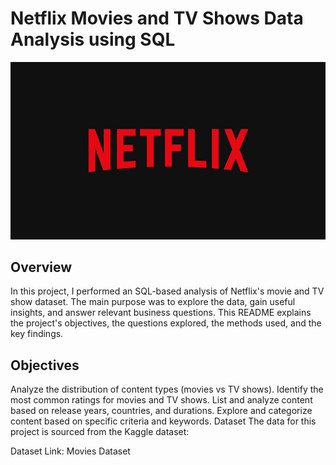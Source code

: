 # Netflix Movies and TV Shows Data Analysis using SQL
![Logo](Netflix_Logo.jpg)
## Overview
In this project, I performed an SQL-based analysis of Netflix's movie and TV show dataset. The main purpose was to explore the data, gain useful insights, and answer relevant business questions. This README explains the project's objectives, the questions explored, the methods used, and the key findings.

## Objectives
Analyze the distribution of content types (movies vs TV shows).
Identify the most common ratings for movies and TV shows.
List and analyze content based on release years, countries, and durations.
Explore and categorize content based on specific criteria and keywords.
Dataset
The data for this project is sourced from the Kaggle dataset:

Dataset Link: Movies Dataset
